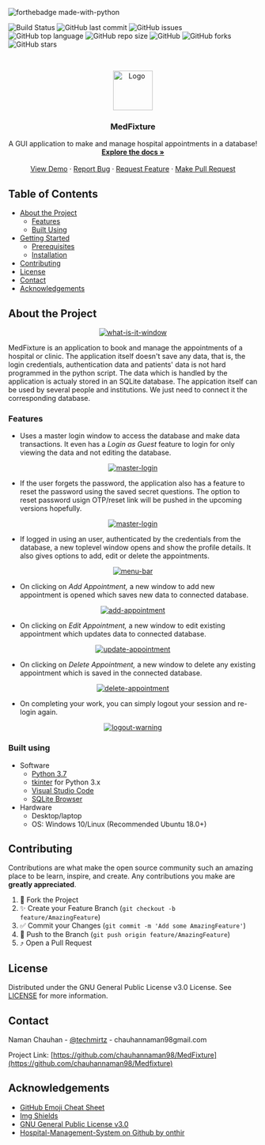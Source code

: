 
![forthebadge made-with-python](http://ForTheBadge.com/images/badges/made-with-python.svg)


![Build Status](https://travis-ci.com/chauhannaman98/MedFixture.svg?branch=master)  ![GitHub last commit](https://img.shields.io/github/last-commit/chauhannaman98/MedFixture) ![GitHub issues](https://img.shields.io/github/issues/chauhannaman98/MedFixture) ![GitHub top language](https://img.shields.io/github/languages/top/chauhannaman98/MedFixture) ![GitHub repo size](https://img.shields.io/github/repo-size/chauhannaman98/MedFixture) ![GitHub](https://img.shields.io/github/license/chauhannaman98/MedFixture) ![GitHub forks](https://img.shields.io/github/forks/chauhannaman98/MedFixture?style=social)  ![GitHub stars](https://img.shields.io/github/stars/chauhannaman98/MedFixture?style=social)


<!-- PROJECT LOGO -->
<br />
<p align="center">
  <a href="https://github.com/chauhannaman98/MedFixture">
    <img src="resources/icon.png" alt="Logo" width="80" height="80">
  </a>

  <h3 align="center">MedFixture</h3>

  <p align="center">
    A GUI application to make and manage hospital appointments in a database!
    <br />
    <a href="https://github.com/chauhannaman98/MedFixture/blob/master/README.md"><strong>Explore the docs »</strong></a>
    <br />
    <br />
    <a href="https://github.com/chauhannaman98/MedFixture">View Demo</a>
    ·
    <a href="https://github.com/chauhannaman98/MedFixture/issues">Report Bug</a>
    ·
    <a href="https://github.com/chauhannaman98/MedFixture/issues">Request Feature</a>
    ·
  <a href="https://github.com/chauhannaman98/Medixture/pulls">Make Pull Request</a>
  </p>
</p>


<!-- TABLE OF CONTENTS -->
## Table of Contents

* [About the Project](#about-the-project)
  * [Features](#features)
  * [Built Using](#built-using)
* [Getting Started](#getting-started)
  * [Prerequisites](#prerequisites)
  * [Installation](#installation)
* [Contributing](#contributing)
* [License](#license)
* [Contact](#contact)
* [Acknowledgements](#acknowledgements)

<!-- ABOUT THE PROJECT -->
## About the Project

<p align="center">
  <a href="https://github.com/chauhannaman98/MedFixture">
    <img src="resources/readme/what_is_it.png" alt="what-is-it-window">
  </a>
</p>

MedFixture is an application to book and manage the appointments of a hospital or clinic. The application itself doesn't save any data, that is, the login credentials, authentication data and patients' data is not hard programmed in the python script. The data which is handled by the application is actualy stored in an SQLite database. The appication itself can be used by several people and institutions. We just need to connect it the corresponding database.

### Features
* Uses a master login window to access the database and make data transactions. It even has a _Login as Guest_ feature to login for only viewing the data and not editing the database.
<p align="center">
  <a href="https://github.com/chauhannaman98/MedFixture">
    <img src="resources/readme/master.png" alt="master-login">
  </a>
</p>

* If the user forgets the password, the application also has a feature to reset the password using the saved secret questions. The option to reset password usign OTP/reset link will be pushed in the upcoming versions hopefully.
<p align="center">
  <a href="https://github.com/chauhannaman98/MedFixture">
    <img src="resources/readme/forgot_pass.png" alt="master-login">
  </a>
</p>

* If logged in using an user, authenticated by the credentials from the database, a new toplevel window opens and show the profile details. It also gives options to add, edit or delete the appointments.
<p align="center">
  <a href="https://github.com/chauhannaman98/MedFixture">
    <img src="resources/readme/menu_bar.png" alt="menu-bar">
  </a>
</p>

* On clicking on _Add Appointment,_ a new window to add new appointment is opened which saves new data to connected database.
<p align="center">
  <a href="https://github.com/chauhannaman98/MedFixture">
    <img src="resources/readme/add.png" alt="add-appointment">
  </a>
</p>

* On clicking on _Edit Appointment,_ a new window to edit existing appointment which updates data to connected database.
<p align="center">
  <a href="https://github.com/chauhannaman98/MedFixture">
    <img src="resources/readme/update.png" alt="update-appointment">
  </a>
</p>

* On clicking on _Delete Appointment,_ a new window to delete any existing appointment which is saved in the connected database.
<p align="center">
  <a href="https://github.com/chauhannaman98/MedFixture">
    <img src="resources/readme/delete.png" alt="delete-appointment">
  </a>
</p>

* On completing your work, you can simply logout your session and re-login again.
<p align="center">
  <a href="https://github.com/chauhannaman98/MedFixture">
    <img src="resources/readme/logout_warning.png" alt="logout-warning">
  </a>
</p>



### Built using
* Software
  * [Python 3.7](https://www.python.org/)
  * [tkinter](https://docs.python.org/3/library/tkinter.html) for Python 3.x
  * [Visual Studio Code](https://code.visualstudio.com/)
  * [SQLite Browser](http://sqlitebrowser.org/)
* Hardware
  * Desktop/laptop
  * OS: Windows 10/Linux (Recommended Ubuntu 18.0+)

<!--  If "ImportError: No module named 'tkinter'" is shown during execution of the python program, try installing tkinter library on your machine. -->

<!-- CONTRIBUTING -->
## Contributing

Contributions are what make the open source community such an amazing place to be learn, inspire, and create. Any contributions you make are **greatly appreciated**.

1. :fork_and_knife: Fork the Project
2. :sparkles: Create your Feature Branch (`git checkout -b feature/AmazingFeature`)
3. :white_check_mark: Commit your Changes (`git commit -m 'Add some AmazingFeature'`)
4. :seedling: Push to the Branch (`git push origin feature/AmazingFeature`)
5. :arrow_heading_up: Open a Pull Request



<!-- LICENSE -->
## License

Distributed under the GNU General Public License v3.0 License. See [LICENSE](https://github.com/chauhannaman98/MedFixture/blob/master/LICENSE) for more information.



<!-- CONTACT -->
## Contact

Naman Chauhan - [@techmirtz](https://twitter.com/techmirtz) - chauhannaman98gmail.com

Project Link: [https://github.com/chauhannaman98/MedFixture](https://github.com/chauhannaman98/Medfixture)



<!-- ACKNOWLEDGEMENTS -->
## Acknowledgements
* [GitHub Emoji Cheat Sheet](https://www.webpagefx.com/tools/emoji-cheat-sheet)
* [Img Shields](https://shields.io)
* [GNU General Public License v3.0](https://choosealicense.com/licenses/gpl-3.0/)
* [Hospital-Management-System on Github by onthir](https://github.com/onthir/Hospital-Management-System)
